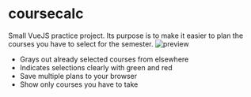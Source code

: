 # coursecalc

Small VueJS practice project. Its purpose is to make it easier to plan the courses you have to select for the semester.
![preview](https://i.imgur.com/tOBOiMV.jpg)

-   Grays out already selected courses from elsewhere
-   Indicates selections clearly with green and red
-   Save multiple plans to your browser
-   Show only courses you have to take
